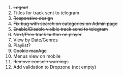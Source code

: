 1. ~~Logout~~
2. ~~Titles for track sent to telegram~~
3. ~~Responsive design~~
4. ~~Fix bug with search on categories on Admin page~~
5. ~~Enable/Disable visible track send to telegram~~
6. ~~Next/Prev track button on player~~
7. View by Date/Genres
8. Playlist?
9. ~~Cookie maxAge~~
10. Menus view on mobile
11. ~~Remove console warnings~~
12. Add validation to Dropzone (not empty)
